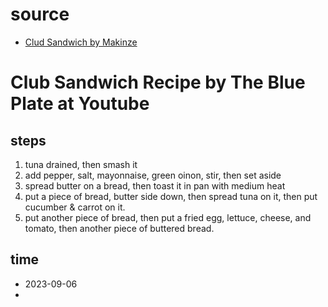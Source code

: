 
# source
- [Clud Sandwich by Makinze](https://www.delish.com/cooking/recipe-ideas/a32714107/club-sandwich-recipe/)


# Club Sandwich Recipe by The Blue Plate at Youtube
## steps
1. tuna drained, then smash it
2. add pepper, salt, mayonnaise, green oinon, stir, then set aside
3. spread butter on a bread, then toast it in pan with medium heat
4. put a piece of bread, butter side down, then spread tuna on it, then put cucumber & carrot on it.
5. put another piece of bread, then put a fried egg, lettuce, cheese, and tomato, then another piece of buttered bread.

## time
- 2023-09-06
- 
